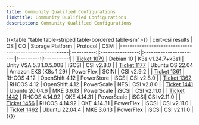 ```yaml
---
title: Community Qualified Configurations
linktitle: Community Qualified Configurations
description: Community Qualified Configurations
---
```


{{<table "table table-striped table-bordered table-sm">}}
| cert-csi results                                       | OS         | CO               | Storage Platform        | Protocol  | CSM        |
|--------------------------------------------------------|:----------:|:----------------:|:-----------------------:|:---------:|:----------:|
| [Ticket 1079](https://github.com/dell/csm/issues/1079) | Debian 10  | K3s v1.24.7+k3s1 | Unity VSA 5.3.1.0.5.008 | iSCSI     | CSI v2.8.0 |
| [Ticket 1177](https://github.com/dell/csm/issues/1177) | Ubuntu OS 22.04 | Amazon EKS (K8s 1.29) | PowerFlex | SCINI  | CSI v2.9.2 |
| [Ticket 1361](https://github.com/dell/csm/issues/1361) | RHCOS 4.12 | OpenShift 4.12 | PowerStore | iSCSI| CSI v2.8.0 |
| [Ticket 1362](https://github.com/dell/csm/issues/1362) | RHCOS 4.12 | OpenShift 4.12 | PowerScale | NFS  | CSI v2.8.0 |
| [Ticket 1441](https://github.com/dell/csm/issues/1441) | Ubuntu 20.04.6 | MKE 3.6.13 | PowerScale | iSCSI  | CSI v2.11.0 |
| [Ticket 1442](https://github.com/dell/csm/issues/1442) | RHCOS 4.14.92 | OKE 4.14.31 | PowerScale | iSCSI| CSI v2.11.0 |
| [Ticket 1456](https://github.com/dell/csm/issues/1456) |  RHCOS 4.14.92 | OKE 4.14.31 | PowerFlex | iSCSI  | CSI v2.11.0 |
| [Ticket 1462](https://github.com/dell/csm/issues/1462) | Ubuntu 22.04.4 |  MKE 3.6.13 | PowerFlex | iSCSI| CSI v2.11.0 |
{{</table>}}
